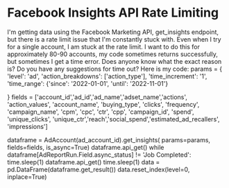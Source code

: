 
# Facebook Insights API Rate Limiting

I'm getting data using the Facebook Marketing API, get_insights endpoint, but there is a rate limit issue that I'm constantly stuck with. Even when I try for a single account, I am stuck at the rate limit. I want to do this for approximately 80-90 accounts, my code sometimes returns successfully, but sometimes I get a time error. Does anyone know what the exact reason is? Do you have any suggestions for time out?
Here is my code:
params = {
    'level': 'ad', 
    'action_breakdowns': ['action_type'],
    'time_increment': '1',
    'time_range': {'since': '2022-01-01', 'until': '2022-11-01'}

}
fields = ['account_id','ad_id','ad_name','adset_name','actions',
    'action_values', 'account_name', 'buying_type', 'clicks', 'frequency',
    'campaign_name', 'cpm', 'cpc', 'ctr', 'cpp', 'campaign_id', 'spend', 'unique_clicks',
    'unique_ctr','reach','social_spend','estimated_ad_recallers', 'impressions']

dataframe = AdAccount(ad_account_id).get_insights(
       params=params, fields=fields, is_async=True)
dataframe.api_get()
while dataframe[AdReportRun.Field.async_status] != 'Job Completed':
      time.sleep(1)
      dataframe.api_get()
time.sleep(1)
data = pd.DataFrame(dataframe.get_result())
data.reset_index(level=0, inplace=True)



        